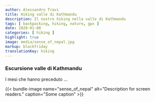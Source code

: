 ```yaml
---
author: Alessandro Travi
title: Hiking valle di Kathmandu
description: Il nostro hiking nella valle di Kathmandu
tags: [ backpacking, hiking, nature, gpx ]
date: 2020-01-08
categories: [ hiking ]
highlight: true
image: media/sense_of_nepal.jpg
markup: blackfriday
translationKey: hiking
---
```


### **Escursione valle di Kathmandu**

I mesi che hanno preceduto ...

{{< bundle-image name="sense_of_nepal" alt="Description for screen readers." caption="Some caption" >}}